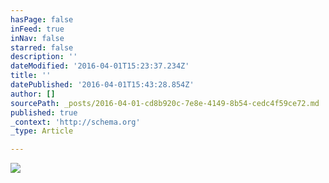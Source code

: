 ```yaml
---
hasPage: false
inFeed: true
inNav: false
starred: false
description: ''
dateModified: '2016-04-01T15:23:37.234Z'
title: ''
datePublished: '2016-04-01T15:43:28.854Z'
author: []
sourcePath: _posts/2016-04-01-cd8b920c-7e8e-4149-8b54-cedc4f59ce72.md
published: true
_context: 'http://schema.org'
_type: Article

---
```

![](https://the-grid-user-content.s3-us-west-2.amazonaws.com/8bc8365a-ffa9-4ae3-b8e5-b9a200dc0fad.jpg)